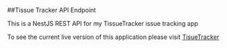 ##Tissue Tracker API Endpoint

This is a NestJS REST API for my TissueTracker issue tracking app

To see the current live version of this application please visit [TisueTracker](https://tissuetracker.lukeb.dev/)
